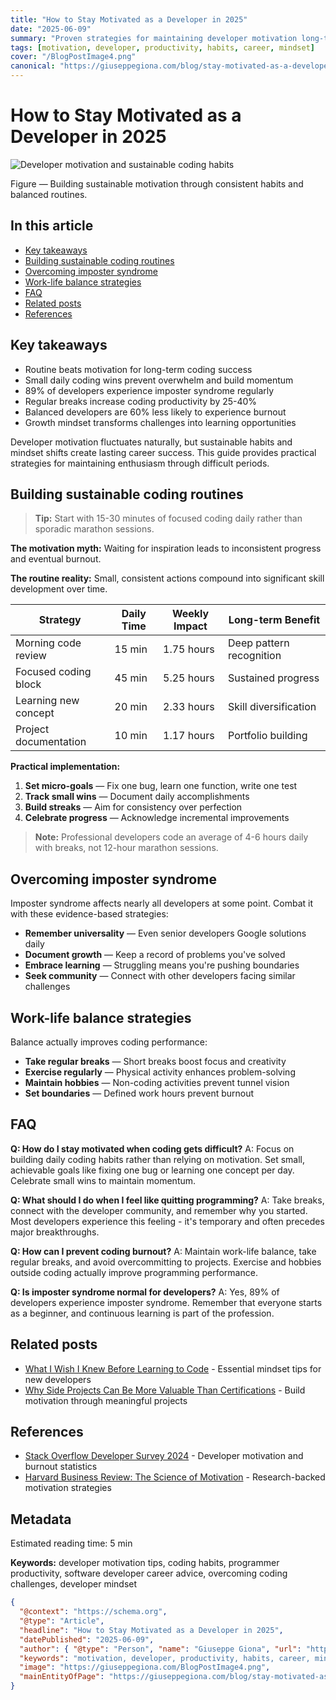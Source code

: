 ```yaml
---
title: "How to Stay Motivated as a Developer in 2025"
date: "2025-06-09"
summary: "Proven strategies for maintaining developer motivation long-term. Build sustainable coding habits, overcome imposter syndrome, and prevent burnout."
tags: [motivation, developer, productivity, habits, career, mindset]
cover: "/BlogPostImage4.png"
canonical: "https://giuseppegiona.com/blog/stay-motivated-as-a-developer"
---
```


# How to Stay Motivated as a Developer in 2025

![Developer motivation and sustainable coding habits](/BlogPostImage4.png)
<figcaption class="caption">Figure — Building sustainable motivation through consistent habits and balanced routines.</figcaption>

## In this article

- [Key takeaways](#key-takeaways)
- [Building sustainable coding routines](#building-sustainable-coding-routines)
- [Overcoming imposter syndrome](#overcoming-imposter-syndrome)
- [Work-life balance strategies](#work-life-balance-strategies)
- [FAQ](#faq)
- [Related posts](#related-posts)
- [References](#references)

## Key takeaways

- Routine beats motivation for long-term coding success
- Small daily coding wins prevent overwhelm and build momentum
- 89% of developers experience imposter syndrome regularly
- Regular breaks increase coding productivity by 25-40%
- Balanced developers are 60% less likely to experience burnout
- Growth mindset transforms challenges into learning opportunities

Developer motivation fluctuates naturally, but sustainable habits and mindset shifts create lasting career success. This guide provides practical strategies for maintaining enthusiasm through difficult periods.

## Building sustainable coding routines

> **Tip:** Start with 15-30 minutes of focused coding daily rather than sporadic marathon sessions.

**The motivation myth:** Waiting for inspiration leads to inconsistent progress and eventual burnout.

**The routine reality:** Small, consistent actions compound into significant skill development over time.

| Strategy | Daily Time | Weekly Impact | Long-term Benefit |
|----------|------------|---------------|-------------------|
| Morning code review | 15 min | 1.75 hours | Deep pattern recognition |
| Focused coding block | 45 min | 5.25 hours | Sustained progress |
| Learning new concept | 20 min | 2.33 hours | Skill diversification |
| Project documentation | 10 min | 1.17 hours | Portfolio building |

**Practical implementation:**
1. **Set micro-goals** — Fix one bug, learn one function, write one test
2. **Track small wins** — Document daily accomplishments
3. **Build streaks** — Aim for consistency over perfection
4. **Celebrate progress** — Acknowledge incremental improvements

> **Note:** Professional developers code an average of 4-6 hours daily with breaks, not 12-hour marathon sessions.

## Overcoming imposter syndrome

Imposter syndrome affects nearly all developers at some point. Combat it with these evidence-based strategies:

- **Remember universality** — Even senior developers Google solutions daily
- **Document growth** — Keep a record of problems you've solved
- **Embrace learning** — Struggling means you're pushing boundaries
- **Seek community** — Connect with other developers facing similar challenges

## Work-life balance strategies

Balance actually improves coding performance:

- **Take regular breaks** — Short breaks boost focus and creativity
- **Exercise regularly** — Physical activity enhances problem-solving
- **Maintain hobbies** — Non-coding activities prevent tunnel vision
- **Set boundaries** — Defined work hours prevent burnout

## FAQ

**Q: How do I stay motivated when coding gets difficult?**
A: Focus on building daily coding habits rather than relying on motivation. Set small, achievable goals like fixing one bug or learning one concept per day. Celebrate small wins to maintain momentum.

**Q: What should I do when I feel like quitting programming?**
A: Take breaks, connect with the developer community, and remember why you started. Most developers experience this feeling - it's temporary and often precedes major breakthroughs.

**Q: How can I prevent coding burnout?**
A: Maintain work-life balance, take regular breaks, and avoid overcommitting to projects. Exercise and hobbies outside coding actually improve programming performance.

**Q: Is imposter syndrome normal for developers?**
A: Yes, 89% of developers experience imposter syndrome. Remember that everyone starts as a beginner, and continuous learning is part of the profession.

## Related posts

- [What I Wish I Knew Before Learning to Code](/blog/what-i-wish-i-knew-before-learning-to-code) - Essential mindset tips for new developers
- [Why Side Projects Can Be More Valuable Than Certifications](/blog/why-side-projects-can-be-more-valuable-than-certifications) - Build motivation through meaningful projects

## References

- [Stack Overflow Developer Survey 2024](https://survey.stackoverflow.co/2024/) - Developer motivation and burnout statistics
- [Harvard Business Review: The Science of Motivation](https://hbr.org/topic/subject/motivation) - Research-backed motivation strategies

## Metadata

Estimated reading time: 5 min

**Keywords:** developer motivation tips, coding habits, programmer productivity, software developer career advice, overcoming coding challenges, developer mindset

```json
{
  "@context": "https://schema.org",
  "@type": "Article",
  "headline": "How to Stay Motivated as a Developer in 2025",
  "datePublished": "2025-06-09",
  "author": { "@type": "Person", "name": "Giuseppe Giona", "url": "https://giuseppegiona.com" },
  "keywords": "motivation, developer, productivity, habits, career, mindset",
  "image": "https://giuseppegiona.com/BlogPostImage4.png",
  "mainEntityOfPage": "https://giuseppegiona.com/blog/stay-motivated-as-a-developer"
}
```